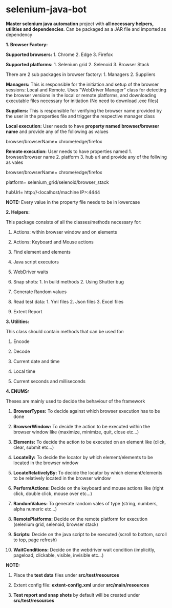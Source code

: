 # selenium-java-bot

**Master selenium java automation** project with **all necessary helpers, utilities and dependencies**. Can be packaged as a JAR file and imported as dependency

**1. Browser Factory:**

**Supported browsers:** 1. Chrome 2. Edge 3. Firefox

**Supported platforms:** 1. Selenium grid 2. Selenoid 3. Browser Stack

There are 2 sub packages in browser factory: 1. Managers 2. Suppliers

**Managers:** 
    This is responsible for the initiation and setup of the browser sessions: Local and Remote. Uses "WebDriver Manager" class for detecting the browser versions in the local or remote platforms, and downloading executable files necessary for initiation (No need to download .exe files)

**Suppliers:**
    This is responsible for verifying the browser name provided by the user in the properties file and trigger the respective manager class
    
**Local execution:** User needs to have **property named browser/browser name** and provide any of the following as values

browser/browserName= chrome/edge/firefox


**Remote execution:**  User needs to have properties named 1. browser/browser name 2. platform 3. hub url and provide any of the follwing as vales

browser/browserName= chrome/edge/firefox

platform= selenium_grid/selenoid/browser_stack

hubUrl= http://<localhost/machine IP>:4444

**NOTE:** Every value in the property file needs to be in lowercase


**2. Helpers:**

This package consists of all the classes/methods necessary for:

1. Actions: within browser window and on elements

2. Actions: Keyboard and Mouse actions

3. Find element and elements

4. Java script executors

5. WebDriver waits

6. Snap shots: 1. In build methods 2. Using Shutter bug

7. Generate Random values

8. Read test data: 1. Yml files 2. Json files 3. Excel files

9. Extent Report
    

**3. Utilities:**

This class should contain methods that can be used for:

1. Encode

2. Decode

3. Current date and time

4. Local time

5. Current seconds and milliseconds



**4. ENUMS:**

Theses are mainly used to decide the behaviour of the framework

1. **BrowserTypes:** To decide against which browser execution has to be done

2. **BrowserWindow:** To decide the action to be executed within the browser window like (maximize, minimize, quit, close etc...)

3. **Elements:** To decide the action to be executed on an element like (click, clear, submit etc...)

4. **LocateBy:** To decide the locator by which element/elements to be located in the browser window

5. **LocateRelativelyBy:** To decide the locator by which element/elements to be relatively located in the browser window

6. **PerformActions:** Decide on the keyboard and mouse actions like (right click, double click, mouse over etc...)

7. **RandomValues:** To generate random vales of type (string, numbers, alpha numeric etc...)

8. **RemotePlatforms:** Decide on the remote platform for execution (selenium grid, selenoid, browser stack)

9. **Scripts:** Decide on the java script to be executed (scroll to bottom, scroll to top, page refresh)

10. **WaitConditions:** Decide on the webdriver wait condition (implicitly, pageload, clickable, visible, invisible etc...)

**NOTE:**

1. Place the **test data** files under **src/test/resources**

2. Extent config file: **extent-config.xml** under **src/main/resources**

3. **Test report and snap shots** by default will be created under **src/test/resources**
